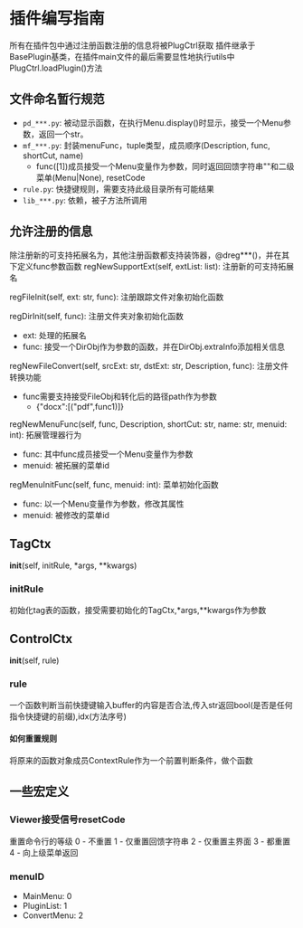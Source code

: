 # 插件编写指南
所有在插件包中通过注册函数注册的信息将被PlugCtrl获取
插件继承于BasePlugin基类，在插件main文件的最后需要显性地执行utils中PlugCtrl.loadPlugin()方法

## 文件命名暂行规范
- `pd_***.py`: 被动显示函数，在执行Menu.display()时显示，接受一个Menu参数，返回一个str。
- `mf_***.py`: 封装menuFunc，tuple类型，成员顺序(Description, func, shortCut, name)
    - func([1])成员接受一个Menu变量作为参数，同时返回回馈字符串""和二级菜单(Menu|None), resetCode
- `rule.py`: 快捷键规则，需要支持此级目录所有可能结果
- `lib_***.py`: 依赖，被子方法所调用 

## 允许注册的信息
除注册新的可支持拓展名为，其他注册函数都支持装饰器，@dreg***()，并在其下定义func参数函数
regNewSupportExt(self, extList: list):  注册新的可支持拓展名

regFileInit(self, ext: str, func):  注册跟踪文件对象初始化函数

regDirInit(self, func): 注册文件夹对象初始化函数
- ext: 处理的拓展名
- func: 接受一个DirObj作为参数的函数，并在DirObj.extraInfo添加相关信息
        
regNewFileConvert(self, srcExt: str, dstExt: str, Description, func): 注册文件转换功能
- func需要支持接受FileObj和转化后的路径path作为参数
    - {"docx":[("pdf",func1)]}

regNewMenuFunc(self, func, Description, shortCut: str, name: str, menuid: int): 拓展管理器行为
- func: 其中func成员接受一个Menu变量作为参数
- menuid: 被拓展的菜单id
        
regMenuInitFunc(self, func, menuid: int): 菜单初始化函数
- func: 以一个Menu变量作为参数，修改其属性
- menuid: 被修改的菜单id
        

## TagCtx
__init__(self, initRule, *args, **kwargs)

### initRule
初始化tag表的函数，接受需要初始化的TagCtx,*args,**kwargs作为参数

## ControlCtx
__init__(self, rule)

### rule
一个函数判断当前快捷键输入buffer的内容是否合法,传入str返回bool(是否是任何指令快捷键的前缀),idx(方法序号)

#### 如何重置规则
将原来的函数对象成员ContextRule作为一个前置判断条件，做个函数

## 一些宏定义
### Viewer接受信号resetCode
重置命令行的等级
0 - 不重置
1 - 仅重置回馈字符串
2 - 仅重置主界面
3 - 都重置
4 - 向上级菜单返回

### menuID
- MainMenu: 0
- PluginList: 1
- ConvertMenu: 2